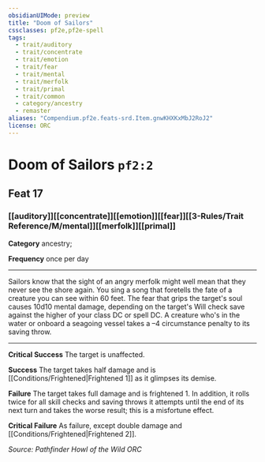 ```yaml
---
obsidianUIMode: preview
title: "Doom of Sailors"
cssclasses: pf2e,pf2e-spell
tags:
  - trait/auditory
  - trait/concentrate
  - trait/emotion
  - trait/fear
  - trait/mental
  - trait/merfolk
  - trait/primal
  - trait/common
  - category/ancestry
  - remaster
aliases: "Compendium.pf2e.feats-srd.Item.gnwKHXKxMbJ2RoJ2"
license: ORC
---
```

# Doom of Sailors `pf2:2`
## Feat 17
### [[auditory]][[concentrate]][[emotion]][[fear]][[3-Rules/Trait Reference/M/mental]][[merfolk]][[primal]]

**Category** ancestry; 




**Frequency** once per day

* * *

Sailors know that the sight of an angry merfolk might well mean that they never see the shore again. You sing a song that foretells the fate of a creature you can see within 60 feet. The fear that grips the target's soul causes 10d10 mental damage, depending on the target's Will check save against the higher of your class DC or spell DC. A creature who's in the water or onboard a seagoing vessel takes a –4 circumstance penalty to its saving throw.

* * *

**Critical Success** The target is unaffected.

**Success** The target takes half damage and is [[Conditions/Frightened|Frightened 1]] as it glimpses its demise.

**Failure** The target takes full damage and is frightened 1. In addition, it rolls twice for all skill checks and saving throws it attempts until the end of its next turn and takes the worse result; this is a misfortune effect.

**Critical Failure** As failure, except double damage and [[Conditions/Frightened|Frightened 2]].

*Source: Pathfinder Howl of the Wild*
*ORC*
